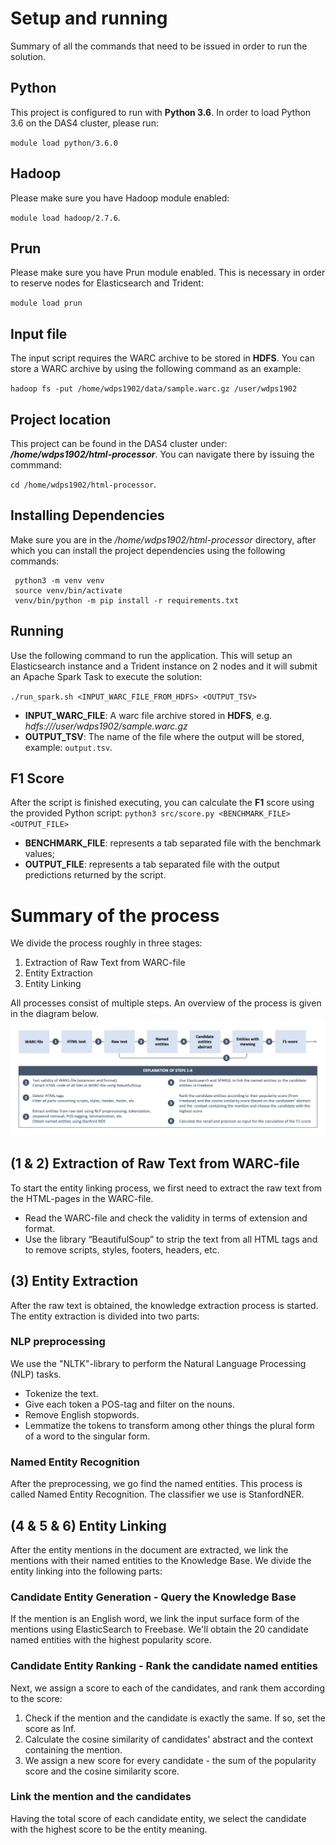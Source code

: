 # Setup and running
Summary of all the commands that need to be issued in order to run the solution.
## Python
This project is configured to run with **Python 3.6**. In order to load Python 3.6 on the DAS4 cluster, please run: 

`module load python/3.6.0`

## Hadoop

Please make sure you have Hadoop module enabled: 

`module load hadoop/2.7.6`.

## Prun

Please make sure you have Prun module enabled. This is necessary in order to reserve nodes for Elasticsearch
and Trident:

`module load prun`

## Input file

The input script requires the WARC archive to be stored in **HDFS**. You can store a WARC archive by using the following
command as an example:

`hadoop fs -put /home/wdps1902/data/sample.warc.gz /user/wdps1902` 

## Project location

This project can be found in the DAS4 cluster under: ***/home/wdps1902/html-processor***. You can navigate there by issuing the commmand:

`cd /home/wdps1902/html-processor`.

## Installing Dependencies 

Make sure you are in the */home/wdps1902/html-processor* directory, after which you can install the project dependencies
using the following commands:

```
 python3 -m venv venv
 source venv/bin/activate
 venv/bin/python -m pip install -r requirements.txt
```

## Running

Use the following command to run the application. This will setup an Elasticsearch instance and a Trident instance on 2 
nodes and it will submit an Apache Spark Task to execute the solution: 

`./run_spark.sh <INPUT_WARC_FILE_FROM_HDFS> <OUTPUT_TSV>`

* **INPUT_WARC_FILE**: A warc file archive stored in **HDFS**, e.g. *hdfs:///user/wdps1902/sample.warc.gz*
* **OUTPUT_TSV**: The name of the file where the output will be stored, example: `output.tsv`. 

## F1 Score

After the script is finished executing, you can calculate the **F1** score using the provided Python script: 
`python3 src/score.py <BENCHMARK_FILE> <OUTPUT_FILE>`
* **BENCHMARK_FILE**: represents a tab separated file with the benchmark values;
* **OUTPUT_FILE**: represents a tab separated file with the output predictions returned by the script.

# Summary of the process 
We divide the process roughly in three stages: 
1. Extraction of Raw Text from WARC-file
2. Entity Extraction
3. Entity Linking

All processes consist of multiple steps. An overview of the process is given in the diagram below. 
![Diagram of the process](docs/Process_diagram.png)

## (1 & 2) Extraction of Raw Text from WARC-file
To start the entity linking process, we first need to extract the raw text from the HTML-pages in the WARC-file. 
* Read the WARC-file and check the validity in terms of extension and format.
* Use the library “BeautifulSoup” to strip the text from all HTML tags and to remove scripts, styles, footers, headers, etc. 

## (3) Entity Extraction
After the raw text is obtained, the knowledge extraction process is started. The entity extraction is divided into two parts:

### NLP preprocessing
We use the "NLTK"-library to perform the Natural Language Processing (NLP) tasks.
* Tokenize the text.
* Give each token a POS-tag and filter on the nouns.
* Remove English stopwords.
* Lemmatize the tokens to transform among other things the plural form of a word to the singular form.

### Named Entity Recognition
After the preprocessing, we go find the named entities. This process is called Named Entity Recognition. The classifier we use is StanfordNER.

## (4 & 5 & 6) Entity Linking
After the entity mentions in the document are extracted, we link the mentions with their named entities to the Knowledge Base. We divide the entity linking into the following parts:

### Candidate Entity Generation - Query the Knowledge Base
If the mention is an English word, we link the input surface form of the mentions using ElasticSearch to Freebase. We'll obtain the 20 candidate named entities with the highest popularity score.

### Candidate Entity Ranking - Rank the candidate named entities
Next, we assign a score to each of the candidates, and rank them according to the score:
1. Check if the mention and the candidate is exactly the same. If so, set the score as Inf.
2. Calculate the cosine similarity of candidates' abstract and the context containing the mention.
3. We assign a new score for every candidate - the sum of the popularity score and the cosine similarity score.

### Link the mention and the candidates
Having the total score of each candidate entity, we select the candidate with the highest score to be the entity meaning.
